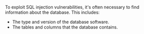 
To exploit SQL injection vulnerabilities, it's often necessary to find information about the database. This includes:

- The type and version of the database software.
- The tables and columns that the database contains.